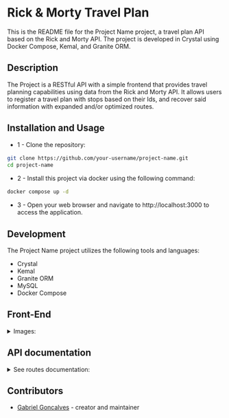 # Rick & Morty Travel Plan

This is the README file for the Project Name project, a travel plan API based on the Rick and Morty API. The project is developed in Crystal using Docker Compose, Kemal, and Granite ORM.

## Description

The Project is a RESTful API with a simple frontend that provides travel planning capabilities using data from the Rick and Morty API. It allows users to register a travel plan with stops based on their Ids, and recover said information with expanded and/or optimized routes.

## Installation and Usage
- 1 - Clone the repository:
```sh
git clone https://github.com/your-username/project-name.git
cd project-name
```
- 2 - Install this project via docker using the following command:
```sh
docker compose up -d
```

- 3 - Open your web browser and navigate to http://localhost:3000 to access the application.


## Development

The Project Name project utilizes the following tools and languages:

- Crystal
- Kemal
- Granite ORM
- MySQL
- Docker Compose

## Front-End
<details>
<summary> Images:
</summary>

- HomePage
![HomePage](./app/images/frontend_homepage.png)
</details>

## API documentation
<details>
<summary> See routes documentation:
</summary>
<hr>

**`GET /travel_plans`**: Retrieves a list of planned travels.
<details>
<summary> Response
</summary>

- *status* **200 - Ok**

```json
[
  {
    "id": 1,
    "travel_stops": [1, 2, 3]
  },
  {
    "id": 2,
    "travel_stops": [4, 5, 6]
  },
  ...
]
```
</details>
<hr>

**`GET /travel_plans?expand=true`**: Retrieves a list of planned travels with expanded information.
<details>
<summary> Response
</summary>

- *status* **200 - Ok**

```json
[
  {
    "id": 1,
    "travel_stops": [
      {
        "id": 1,
        "name": "Earth (C-137)",
        "type": "Planet",
        "dimension": "Dimension C-137"
      },
      {
        "id": 2,
        "name": "Abadango",
        "type": "Cluster",
        "dimension": "unknown"
      }
    ]
  },
  {
    "id": 2,
    "travel_stops": [
      {
        "id": 3,
        "name": "Citadel of Ricks",
        "type": "Space station",
        "dimension": "unknown"
      }
    ]
  },
  ...
]
```
</details>
<hr>

**`GET /travel_plans?expand=optimize`**: Retrieves a list of planned travels with optimized travel route.
<details>
<summary> Response
</summary>

- *status* **200 - Ok**

```json
[
  {
    "id": 1,
    "travel_stops": [
      1,
      2
    ]
  },
  {
    "id": 2,
    "travel_stops": [
      19,
      9,
      2,
      11,
      7
    ]
  },
  ...
]
```
</details>
<hr>

**`GET /travel_plans/:id`**: Retrieves one planned travel based on it's Id.
<details>
<summary> Response
</summary>

- *status* **200 - Ok**

```json
  {
    "id": 1,
    "travel_stops": [1, 2, 3]
  }

```
</details>
<hr>

**`GET /travel_plans/:id?optimize=true&expand=true`**: Retrieves one planned travel with expanded information and optimized route.
<details>
<summary> Response
</summary>

- *status* **200 - Ok**

```json
{
  "id": 2,
  "travel_stops": [
    {
      "id": 19,
      "name": "Gromflom Prime",
      "type": "Planet",
      "dimension": "Replacement Dimension"
    },
    {
      "id": 9,
      "name": "Purge Planet",
      "type": "Planet",
      "dimension": "Replacement Dimension"
    },
    {
      "id": 2,
      "name": "Abadango",
      "type": "Cluster",
      "dimension": "unknown"
    },
    {
      "id": 11,
      "name": "Bepis 9",
      "type": "Planet",
      "dimension": "unknown"
    },
    {
      "id": 7,
      "name": "Immortality Field Resort",
      "type": "Resort",
      "dimension": "unknown"
    }
  ]
}
```
</details>
<hr>

**`POST /travel_plans`**:  Creates a new travel plan.
<details>
<summary> Requisition
</summary>

```json
  {
    "travel_stops": [7, 8]
  }

```
</details>
<details>
<summary> Response
</summary>

- *status* **201 - Created**

```json
  {
    "id": 3,
    "travel_stops": [7, 8]
  }

```
</details>
<hr>

**`PUT /travel_plans/:id`**:  Updates the travel stops from a travel plan.
<details>
<summary> Requisition
</summary>

```json
  {
    "travel_stops": [9, 10]
  }

```
</details>
<details>
<summary> Response
</summary>

- *status* **200 - Ok**

```json
  {
    "id": 3,
    "travel_stops": [9, 10]
  }

```
</details>
<hr>

**`PATCH /travel_plans/:id/append`**:  Adds stops to an existing travel plan.
<details>
<summary> Requisition
</summary>

```json
  {
    "travel_stops": [11, 12]
  }

```
</details>
<details>
<summary> Response
</summary>

- *status* **200 - Ok**

```json
  {
    "id": 3,
    "travel_stops": [9, 10, 11, 12]
  }

```
</details>
<hr>

**`DELETE /travel_plans/:id`**:  Deletes a travel plan.
<details>
<summary> Response
</summary>

- *status* **204 - No Content**
</details>
<hr>
</details>

## Contributors

- [Gabriel Goncalves](https://github.com/gabrielraeder) - creator and maintainer
